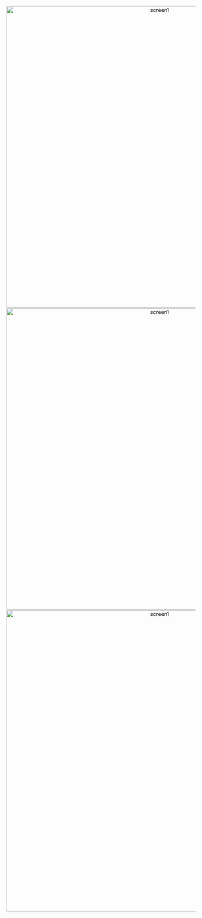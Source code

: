 <p align=center>
    <img src="https://imgur.com/jg3W2iF.png" alt="screen1" width="800">
    <img src="https://imgur.com/4uCJRSm.png" alt="screen1" width="800">
    <img src="https://imgur.com/c8rkWET.png" alt="screen1" width="800">
</p>
